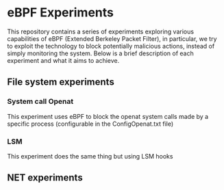 # eBPF Experiments
This repository contains a series of experiments exploring various capabilities of eBPF (Extended Berkeley Packet Filter), 
in particular, we try to exploit the technology to block potentially malicious actions, instead of simply monitoring the system.
Below is a brief description of each experiment and what it aims to achieve.

## File system experiments
### System call Openat
This experiment uses eBPF to block the openat system calls made by a specific process (configurable in the ConfigOpenat.txt file)
### LSM 
This experiment does the same thing but using LSM hooks

## NET experiments

